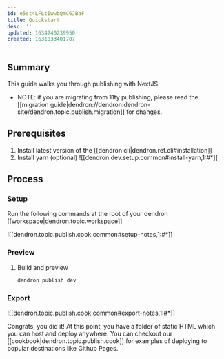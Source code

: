 ```yaml
---
id: e5st4LFLtIwwbQmC6JBaF
title: Quickstart
desc: ''
updated: 1634740239950
created: 1631033401707
---
```


## Summary 

This guide walks you through publishing with NextJS. 

- NOTE: if you are migrating from 11ty publishing, please read the [[migration guide|dendron://dendron.dendron-site/dendron.topic.publish.migration]] for changes.

## Prerequisites
1. Install latest version of the [[dendron cli|dendron.ref.cli#installation]]
1. Install yarn (optional)
![[dendron.dev.setup.common#install-yarn,1:#*]]

## Process

### Setup
Run the following commands at the root of your dendron [[workspace|dendron.topic.workspace]]

![[dendron.topic.publish.cook.common#setup-notes,1:#*]]

### Preview
1. Build and preview
    ```sh
    dendron publish dev
    ```
### Export

![[dendron.topic.publish.cook.common#export-notes,1:#*]]

Congrats, you did it! At this point, you have a folder of static HTML which you can host and deploy anywhere. You can checkout our [[cookbook|dendron.topic.publish.cook]] for examples of deploying to popular destinations like Github Pages.
